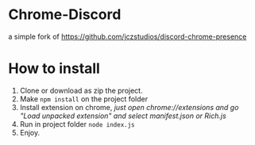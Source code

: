 # Chrome-Discord
a simple fork of https://github.com/jczstudios/discord-chrome-presence


 # How to install

 1. Clone or download as zip the project.
 2. Make `npm install` on the project folder
 3. Install extension on chrome, *just open chrome://extensions and go "Load unpacked extension" and select manifest.json or Rich.js*
 4. Run in project folder `node index.js` 
 5. Enjoy.
